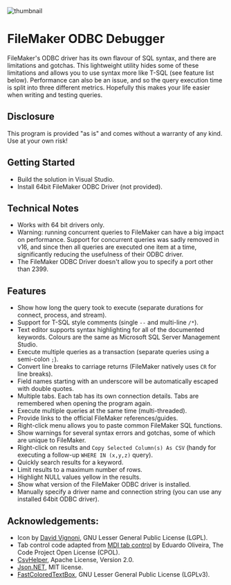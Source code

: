<div>
  <img alt="thumbnail" src="https://crazytim.github.io/fm-odbc-debugger/repo-thumbnail.png"/>
  <br>
</div>

# FileMaker ODBC Debugger

FileMaker's ODBC driver has its own flavour of SQL syntax, and there are limitations and gotchas. This lightweight utility hides some of these limitations and allows you to use syntax more like T-SQL (see feature list below). Performance can also be an issue, and so the query execution time is split into three different metrics. Hopefully this makes your life easier when writing and testing queries.

## Disclosure

This program is provided "as is" and comes without a warranty of any kind. Use at your own risk!

## Getting Started

- Build the solution in Visual Studio.
- Install 64bit FileMaker ODBC Driver (not provided).

## Technical Notes

- Works with 64 bit drivers only.
- Warning: running concurrent queries to FileMaker can have a big impact on performance. Support for concurrent queries was sadly removed in v16, and since then all queries are executed one item at a time, significantly reducing the usefulness of their ODBC driver.
- The FileMaker ODBC Driver doesn't allow you to specify a port other than 2399.

## Features

- Show how long the query took to execute (separate durations for connect, process, and stream).
- Support for T-SQL style comments (single `--` and multi-line `/*`).
- Text editor supports syntax highlighting for all of the documented keywords. Colours are the same as Microsoft SQL Server Management Studio.
- Execute multiple queries as a transaction (separate queries using a semi-colon `;`).
- Convert line breaks to carriage returns (FileMaker natively uses `CR` for line breaks).
- Field names starting with an underscore will be automatically escaped with double quotes.
- Multiple tabs. Each tab has its own connection details. Tabs are remembered when opening the program again.
- Execute multiple queries at the same time (multi-threaded).
- Provide links to the official FileMaker references/guides.
- Right-click menu allows you to paste common FileMaker SQL functions.
- Show warnings for several syntax errors and gotchas, some of which are unique to FileMaker.
- Right-click on results and `Copy Selected Column(s) As CSV` (handy for executing a follow-up `WHERE IN (x,y,z)` query).
- Quickly search results for a keyword.
- Limit results to a maximum number of rows.
- Highlight NULL values yellow in the results.
- Show what version of the FileMaker ODBC driver is installed.
- Manually specify a driver name and connection string (you can use any installed 64bit ODBC driver).

## Acknowledgements:
- Icon by [David Vignoni](www.iconfinder.com/icons/1230/animal_bug_insect_ladybird_icon), GNU Lesser General Public License (LGPL).
- Tab control code adapted from [MDI tab control](https://www.codeproject.com/Articles/16436/A-highly-configurable-MDI-tab-control-from-scratch) by Eduardo Oliveira, The Code Project Open License (CPOL). 
- [CsvHelper](joshclose.github.io/CsvHelper), Apache License, Version 2.0.
- [Json.NET](https://www.newtonsoft.com/json), MIT license.
- [FastColoredTextBox](https://github.com/PavelTorgashov/FastColoredTextBox), GNU Lesser General Public License (LGPLv3).
